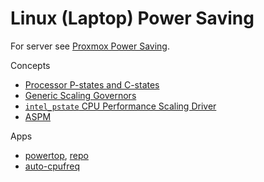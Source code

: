 # Linux (Laptop) Power Saving

For server see [Proxmox Power Saving](/proxmox/power.html).

Concepts

* [Processor P-states and C-states](https://www.thomas-krenn.com/en/wiki/Processor_P-states_and_C-states)
* [Generic Scaling Governors](https://www.kernel.org/doc/html/latest/admin-guide/pm/cpufreq.html?#generic-scaling-governors)
* [`intel_pstate` CPU Performance Scaling Driver](https://docs.kernel.org/admin-guide/pm/intel_pstate.html)
* [ASPM](https://en.wikipedia.org/wiki/Active_State_Power_Management)

Apps

* [powertop](https://linrunner.de/tlp/faq/powertop.html),
[repo](https://github.com/fenrus75/powertop)
* [auto-cpufreq](https://github.com/AdnanHodzic/auto-cpufreq)
